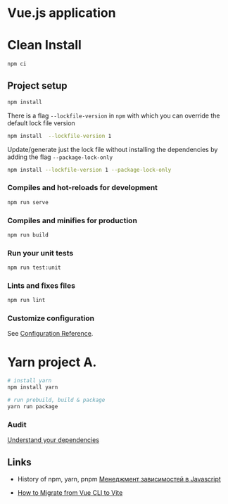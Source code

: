 # Vue.js application

# Clean Install

```bash
npm ci
```

## Project setup

```bash
npm install
```

There is a flag `--lockfile-version` in `npm` with which you can override the default lock file version

```bash
npm install  --lockfile-version 1
```

Update/generate just the lock file without installing the dependencies by adding the flag `--package-lock-only`

```bash
npm install --lockfile-version 1 --package-lock-only
```

### Compiles and hot-reloads for development

```bash
npm run serve
```

### Compiles and minifies for production

```bash
npm run build
```

### Run your unit tests

```bash
npm run test:unit
```

### Lints and fixes files

```bash
npm run lint
```

### Customize configuration

See [Configuration Reference](https://cli.vuejs.org/config/).


# Yarn project A.
```bash
# install yarn
npm install yarn

# run prebuild, build & package
yarn run package
```

### Audit

[Understand your dependencies](https://deps.dev/npm/npm/10.5.2)

## Links

* History of npm, yarn, pnpm
[Менеджмент зависимостей в Javascript](https://habr.com/ru/companies/gazprombank/articles/725992/)

* [How to Migrate from Vue CLI to Vite](https://vueschool.io/articles/vuejs-tutorials/how-to-migrate-from-vue-cli-to-vite/)

